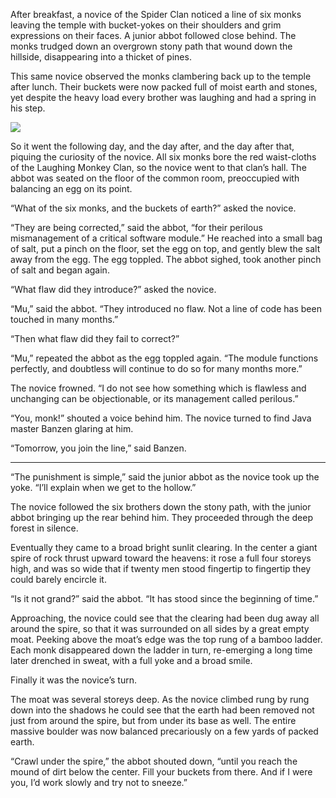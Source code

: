 After breakfast, a novice of the Spider Clan noticed a line of six monks leaving the temple with bucket-yokes on their shoulders and grim expressions on their faces.  A junior abbot followed close behind.  The monks trudged down an overgrown stony path that wound down the hillside, disappearing into a thicket of pines.

This same novice observed the monks clambering back up to the temple after lunch.  Their buckets were now packed full of moist earth and stones, yet despite the heavy load every brother was laughing and had a spring in his step.

![](/pages/case-52/bucket.jpg)

So it went the following day, and the day after, and the day after that, piquing the curiosity of the novice.  All six monks bore the red waist-cloths of the Laughing Monkey Clan, so the novice went to that clan’s hall.  The abbot was seated on the floor of the common room, preoccupied with balancing an egg on its point.

“What of the six monks, and the buckets of earth?” asked the novice.

“They are being corrected,” said the abbot, “for their perilous mismanagement of a critical software module.”  He reached into a small bag of salt, put a pinch on the floor, set the egg on top, and gently blew the salt away from the egg.  The egg toppled.  The abbot sighed, took another pinch of salt and began again.

“What flaw did they introduce?” asked the novice.

“Mu,” said the abbot.  “They introduced no flaw.  Not a line of code has been touched in many months.”

“Then what flaw did they fail to correct?”

“Mu,” repeated the abbot as the egg toppled again. “The module functions perfectly, and doubtless will continue to do so for many months more.”

The novice frowned.  “I do not see how something which is flawless and unchanging can be objectionable, or its management called perilous.”

“You, monk!” shouted a voice behind him.  The novice turned to find Java master Banzen glaring at him.

“Tomorrow, you join the line,” said Banzen.

----------

“The punishment is simple,” said the junior abbot as the novice took up the yoke. “I’ll explain when we get to the hollow.”

The novice followed the six brothers down the stony path, with the junior abbot bringing up the rear behind him. They proceeded through the deep forest in silence.

Eventually they came to a broad bright sunlit clearing.  In the center a giant spire of rock thrust upward toward the heavens: it rose a full four storeys high, and was so wide that if twenty men stood fingertip to fingertip they could barely encircle it.

“Is it not grand?” said the abbot.  “It has stood since the beginning of time.”

Approaching, the novice could see that the clearing had been dug away all around the spire, so that it was surrounded on all sides by a great empty moat.  Peeking above the moat’s edge was the top rung of a bamboo ladder.  Each monk disappeared down the ladder in turn, re-emerging a long time later drenched in sweat, with a full yoke and a broad smile.

Finally it was the novice’s turn.

The moat was several storeys deep.  As the novice climbed rung by rung down into the shadows he could see that the earth had been removed not just from around the spire, but from under its base as well.  The entire massive boulder was now balanced precariously on a few yards of packed earth.

“Crawl under the spire,” the abbot shouted down, “until you reach the mound of dirt below the center.  Fill your buckets from there.  And if I were you, I’d work slowly and try not to sneeze.” 

